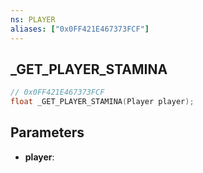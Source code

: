 ```yaml
---
ns: PLAYER
aliases: ["0x0FF421E467373FCF"]
---
```

## _GET_PLAYER_STAMINA

```c
// 0x0FF421E467373FCF
float _GET_PLAYER_STAMINA(Player player);
```

## Parameters
* **player**:
